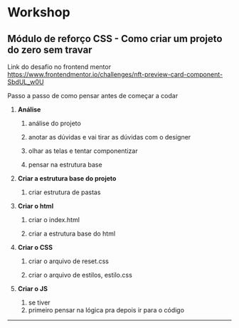 # Workshop

## Módulo de reforço CSS - Como criar um projeto do zero sem travar

Link do desafio no frontend mentor https://www.frontendmentor.io/challenges/nft-preview-card-component-SbdUL_w0U



Passo a passo de como pensar antes de começar a codar

1. **Análise**

   1. análise do projeto

   2. anotar as dúvidas e vai tirar as dúvidas com o designer

   3. olhar as telas e tentar componentizar

   4. pensar na estrutura base

      

2. **Criar a estrutura base do projeto**

   1. criar estrutura de pastas

      

3. **Criar o html**

   1. criar o index.html

   2. criar a estrutura base do html

      

4. **Criar o CSS**

   1. criar o arquivo de reset.css

   2. criar o arquivo de estilos, estilo.css

      

5. **Criar o JS**

   1. se tiver
   2. primeiro pensar na lógica pra depois ir para o código

-----------------------------------------------

